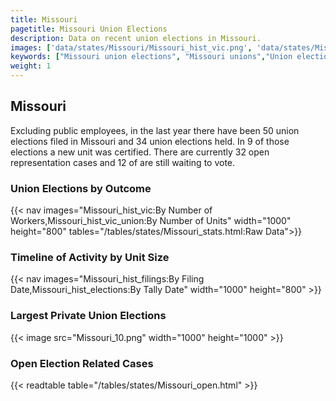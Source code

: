 ```yaml
---
title: Missouri
pagetitle: Missouri Union Elections
description: Data on recent union elections in Missouri.
images: ['data/states/Missouri/Missouri_hist_vic.png', 'data/states/Missouri/Missouri_hist_size.png', 'data/states/Missouri/Missouri_10.png']
keywords: ["Missouri union elections", "Missouri unions","Union elections"]
weight: 1
---
```

##  Missouri

Excluding public employees, in the last year there have been 50 union elections filed in Missouri and 34 union elections held. In 9 of those elections a new unit was certified. There are currently 32 open representation cases and 12 of are still waiting to vote.

### Union Elections by Outcome
{{< nav images="Missouri_hist_vic:By Number of Workers,Missouri_hist_vic_union:By Number of Units" width="1000" height="800" tables="/tables/states/Missouri_stats.html:Raw Data">}}

### Timeline of Activity by Unit Size
{{< nav images="Missouri_hist_filings:By Filing Date,Missouri_hist_elections:By Tally Date" width="1000" height="800" >}}

### Largest Private Union Elections
{{< image src="Missouri_10.png" width="1000" height="1000"  >}}

### Open Election Related Cases
{{< readtable table="/tables/states/Missouri_open.html" >}}

